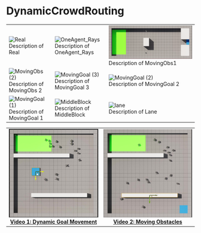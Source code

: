 # DynamicCrowdRouting
|                                 |                                 |                                 |
|---------------------------------|---------------------------------|---------------------------------|
| ![Real](Videos/Real.gif) <br> Description of Real | ![OneAgent_Rays](Videos/OneAgent_Rays.gif) <br> Description of OneAgent_Rays | ![MovingObs1](Videos/MovingObs1.gif) <br> Description of MovingObs1 |
| ![MovingObs (2)](Videos/MovingObs%20(2).gif) <br> Description of MovingObs 2 | ![MovingGoal (3)](Videos/MovingGoal%20(3).gif) <br> Description of MovingGoal 3 | ![MovingGoal (2)](Videos/MovingGoal%20(2).gif) <br> Description of MovingGoal 2 |
| ![MovingGoal (1)](Videos/MovingGoal%20(1).gif) <br> Description of MovingGoal 1 | ![MiddleBlock](Videos/MiddleBlock.gif) <br> Description of MiddleBlock | ![lane](Videos/lane.gif) <br> Description of Lane |

<table>
  <tr>
    <!-- First Image and Description -->
    <td align="center">
      <a href="https://drive.google.com/file/d/1mCdjcRqUc-TE6c4OE4SKSzjM2Wq0iK5i/view">
        <img src="imgs/MovingGoal.jpg" alt="Video 1: Dynamic Goal Movement" width="300"/><br>
        <b>Video 1: Dynamic Goal Movement</b>
      </a>
    </td>
    <!-- Second Image and Description -->
    <td align="center">
      <a href="https://drive.google.com/file/d/1qmMiXIci0RVm7msLzIWMI6Qjqhg3B18o/view">
        <img src="imgs/MovingObs.jpg" alt="Video 2: Moving Obstacles" width="300"/><br>
        <b>Video 2: Moving Obstacles</b>
      </a>
    </td>
  </tr>
</table>



